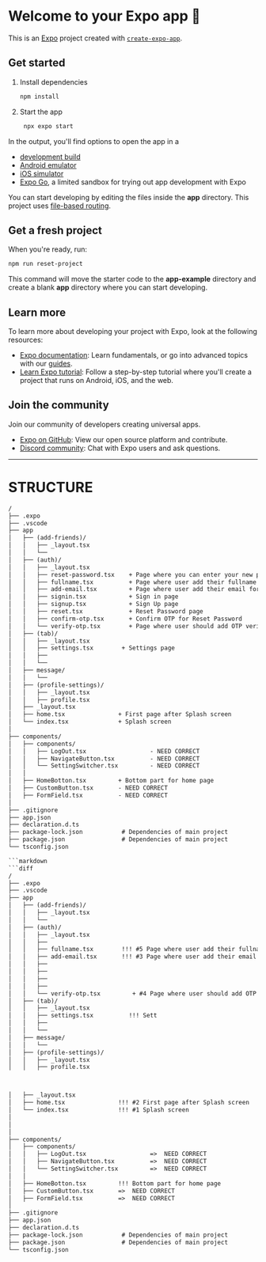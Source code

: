 # Welcome to your Expo app 👋

This is an [Expo](https://expo.dev) project created with [`create-expo-app`](https://www.npmjs.com/package/create-expo-app).

## Get started

1. Install dependencies

   ```bash
   npm install
   ```

2. Start the app

   ```bash
    npx expo start
   ```

In the output, you'll find options to open the app in a

- [development build](https://docs.expo.dev/develop/development-builds/introduction/)
- [Android emulator](https://docs.expo.dev/workflow/android-studio-emulator/)
- [iOS simulator](https://docs.expo.dev/workflow/ios-simulator/)
- [Expo Go](https://expo.dev/go), a limited sandbox for trying out app development with Expo

You can start developing by editing the files inside the **app** directory. This project uses [file-based routing](https://docs.expo.dev/router/introduction).

## Get a fresh project

When you're ready, run:

```bash
npm run reset-project
```

This command will move the starter code to the **app-example** directory and create a blank **app** directory where you can start developing.

## Learn more

To learn more about developing your project with Expo, look at the following resources:

- [Expo documentation](https://docs.expo.dev/): Learn fundamentals, or go into advanced topics with our [guides](https://docs.expo.dev/guides).
- [Learn Expo tutorial](https://docs.expo.dev/tutorial/introduction/): Follow a step-by-step tutorial where you'll create a project that runs on Android, iOS, and the web.

## Join the community

Join our community of developers creating universal apps.

- [Expo on GitHub](https://github.com/expo/expo): View our open source platform and contribute.
- [Discord community](https://chat.expo.dev): Chat with Expo users and ask questions.




___

# STRUCTURE

```diff
/
├── .expo
├── .vscode               
├── app
│   ├── (add-friends)/           
│   │   ├── _layout.tsx
│   │   └── 
│   ├── (auth)/
│   │   ├── _layout.tsx
│   │   ├── reset-password.tsx    + Page where you can enter your new password 
│   │   ├── fullname.tsx          + Page where user add their fullname 
│   │   ├── add-email.tsx         + Page where user add their email for registration
│   │   ├── signin.tsx            + Sign in page
│   │   ├── signup.tsx            + Sign Up page
│   │   ├── reset.tsx             + Reset Password page
│   │   ├── confirm-otp.tsx       + Confirm OTP for Reset Password
│   │   └── verify-otp.tsx        + Page where user should add OTP verify code 
│   ├── (tab)/           
│   │   ├── _layout.tsx
│   │   ├── settings.tsx        + Settings page
│   │   ├── 
│   │   └── 
│   ├── message/
│   │   └── 
│   ├── (profile-settings)/
│   │   ├── _layout.tsx
│   │   ├── profile.tsx
│   ├── _layout.tsx       
│   ├── home.tsx               + First page after Splash screen
│   └── index.tsx              + Splash screen
│  
├── components/
│   ├── components/
│   │   ├── LogOut.tsx                  - NEED CORRECT 
│   │   ├── NavigateButton.tsx          - NEED CORRECT 
│   │   └── SettingSwitcher.tsx         - NEED CORRECT 
│   │
│   ├── HomeBotton.tsx         + Bottom part for home page
│   ├── CustomButton.tsx       - NEED CORRECT 
│   ├── FormField.tsx          - NEED CORRECT 
│ 
├── .gitignore
├── app.json
├── declaration.d.ts
├── package-lock.json           # Dependencies of main project
├── package.json                # Dependencies of main project
└── tsconfig.json

```markdown
```diff
/
├── .expo
├── .vscode               
├── app
│   ├── (add-friends)/           
│   │   ├── _layout.tsx
│   │   └── 
│   ├── (auth)/
│   │   ├── _layout.tsx
│   │   ├── 
│   │   ├── fullname.tsx        !!! #5 Page where user add their fullname 
│   │   ├── add-email.tsx       !!! #3 Page where user add their email for registration
│   │   ├── 
│   │   ├── 
│   │   ├── 
│   │   ├── 
│   │   └── verify-otp.tsx         + #4 Page where user should add OTP verify code 
│   ├── (tab)/           
│   │   ├── _layout.tsx
│   │   ├── settings.tsx          !!! Sett
│   │   ├── 
│   │   └── 
│   ├── message/
│   │   └── 
│   ├── (profile-settings)/
│   │   ├── _layout.tsx
│   │   ├── profile.tsx



│   ├── _layout.tsx       
│   ├── home.tsx               !!! #2 First page after Splash screen
│   └── index.tsx              !!! #1 Splash screen
│  
│   
│   
├── components/
│   ├── components/
│   │   ├── LogOut.tsx                  =>  NEED CORRECT 
│   │   ├── NavigateButton.tsx          =>  NEED CORRECT 
│   │   └── SettingSwitcher.tsx         =>  NEED CORRECT 
│   │
│   ├── HomeBotton.tsx         !!! Bottom part for home page
│   ├── CustomButton.tsx       =>  NEED CORRECT 
│   ├── FormField.tsx          =>  NEED CORRECT 
│ 
├── .gitignore
├── app.json
├── declaration.d.ts
├── package-lock.json           # Dependencies of main project
├── package.json                # Dependencies of main project
└── tsconfig.json

```